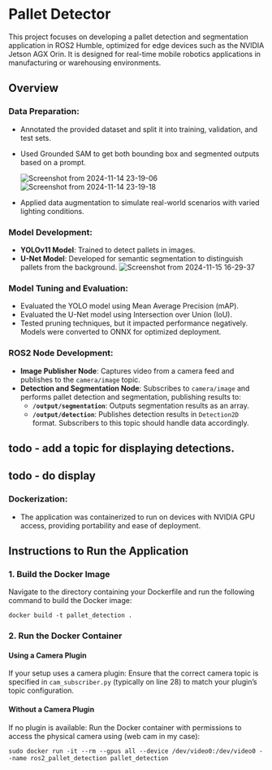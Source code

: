 # Pallet Detector

This project focuses on developing a pallet detection and segmentation application in ROS2 Humble, optimized for edge devices such as the NVIDIA Jetson AGX Orin. It is designed for real-time mobile robotics applications in manufacturing or warehousing environments.

## Overview

### Data Preparation:
- Annotated the provided dataset and split it into training, validation, and test sets.
- Used Grounded SAM to get both bounding box and segmented outputs based on a prompt.

  ![Screenshot from 2024-11-14 23-19-06](https://github.com/user-attachments/assets/a45a873c-3c67-48c9-9bb7-cf081d4601d3)
  ![Screenshot from 2024-11-14 23-19-18](https://github.com/user-attachments/assets/e001e2d5-f3da-4beb-9f08-42d15d896e86)



- Applied data augmentation to simulate real-world scenarios with varied lighting conditions.


### Model Development:
- **YOLOv11 Model**: Trained to detect pallets in images.
- **U-Net Model**: Developed for semantic segmentation to distinguish pallets from the background.
![Screenshot from 2024-11-15 16-29-37](https://github.com/user-attachments/assets/1e12bdea-5351-4dad-a606-1edd7722dc21)


### Model Tuning and Evaluation:
- Evaluated the YOLO model using Mean Average Precision (mAP).
- Evaluated the U-Net model using Intersection over Union (IoU).
- Tested pruning techniques, but it impacted performance negatively. Models were converted to ONNX for optimized deployment.

### ROS2 Node Development:
- **Image Publisher Node**: Captures video from a camera feed and publishes to the `camera/image` topic.
- **Detection and Segmentation Node**: Subscribes to `camera/image` and performs pallet detection and segmentation, publishing results to:
  - **`/output/segmentation`**: Outputs segmentation results as an array.
  - **`/output/detection`**: Publishes detection results in `Detection2D` format. Subscribers to this topic should handle data accordingly.
## todo - add a topic for displaying detections. 
## todo - do display

### Dockerization:
- The application was containerized to run on devices with NVIDIA GPU access, providing portability and ease of deployment.

## Instructions to Run the Application

### 1. Build the Docker Image
Navigate to the directory containing your Dockerfile and run the following command to build the Docker image:

```
docker build -t pallet_detection . 
```

### 2. Run the Docker Container

#### Using a Camera Plugin
If your setup uses a camera plugin: Ensure that the correct camera topic is specified in `cam_subscriber.py` (typically on line 28) to match your plugin’s topic configuration.

#### Without a Camera Plugin
If no plugin is available: Run the Docker container with permissions to access the physical camera using (web cam in my case): 

```
sudo docker run -it --rm --gpus all --device /dev/video0:/dev/video0 --name ros2_pallet_detection pallet_detection
```
